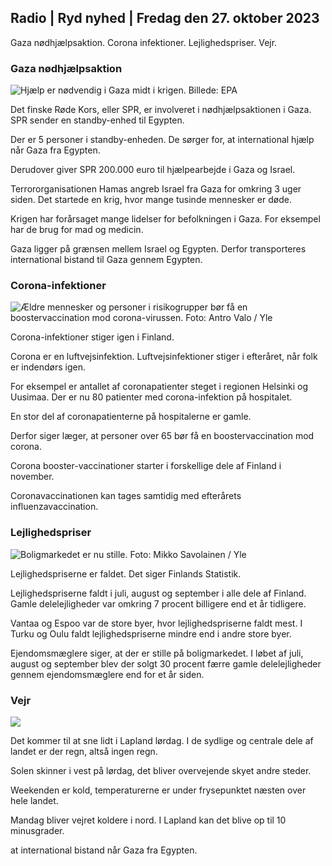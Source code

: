 ## Radio \| Ryd nyhed \| Fredag den 27. oktober 2023

Gaza nødhjælpsaktion. Corona infektioner. Lejlighedspriser. Vejr.

### Gaza nødhjælpsaktion

![Hjælp er nødvendig i Gaza midt i krigen. Billede: EPA](https://images.cdn.yle.fi/image/upload/c_crop,h_3780,w_6720,x_0,y_700/ar_1.77777777777777777,c_fill,g_faces,h_675,w_pr_1.co./f_auto/fl_lossy/v1698396491/39-1192101653b784c2d563)

Det finske Røde Kors, eller SPR, er involveret i nødhjælpsaktionen i Gaza. SPR sender en standby-enhed til Egypten.

Der er 5 personer i standby-enheden. De sørger for, at international hjælp når Gaza fra Egypten.

Derudover giver SPR 200.000 euro til hjælpearbejde i Gaza og Israel.

Terrororganisationen Hamas angreb Israel fra Gaza for omkring 3 uger siden. Det startede en krig, hvor mange tusinde mennesker er døde.

Krigen har forårsaget mange lidelser for befolkningen i Gaza. For eksempel har de brug for mad og medicin.

Gaza ligger på grænsen mellem Israel og Egypten. Derfor transporteres international bistand til Gaza gennem Egypten.

### Corona-infektioner

![Ældre mennesker og personer i risikogrupper bør få en boostervaccination mod corona-virussen. Foto: Antro Valo / Yle](https://images.cdn.yle.fi/image/upload/c_crop,h_3510,w_6240,x_0,y_400/ar_1.7777777777777777,c_fill,g_faces,h_6201,0_dpr.q_auto:eco/f_auto/fl_lossy/v1670569792/39-933588623dccc01a881)

Corona-infektioner stiger igen i Finland.

Corona er en luftvejsinfektion. Luftvejsinfektioner stiger i efteråret, når folk er indendørs igen.

For eksempel er antallet af coronapatienter steget i regionen Helsinki og Uusimaa. Der er nu 80 patienter med corona-infektion på hospitalet.

En stor del af coronapatienterne på hospitalerne er gamle.

Derfor siger læger, at personer over 65 bør få en boostervaccination mod corona.

Corona booster-vaccinationer starter i forskellige dele af Finland i november.

Coronavaccinationen kan tages samtidig med efterårets influenzavaccination.

### Lejlighedspriser

![Boligmarkedet er nu stille. Foto: Mikko Savolainen / Yle](https://images.cdn.yle.fi/image/upload/c_crop,h_3348,w_5952,x_0,y_483/ar_1.7777777777777777,c_fill,g_faces,h_670,./wd_670,.0q_auto:eco/f_auto/fl_lossy/v1694415905/39-117017864fea8c7baf74)

Lejlighedspriserne er faldet. Det siger Finlands Statistik.

Lejlighedspriserne faldt i juli, august og september i alle dele af Finland. Gamle delelejligheder var omkring 7 procent billigere end et år tidligere.

Vantaa og Espoo var de store byer, hvor lejlighedspriserne faldt mest. I Turku og Oulu faldt lejlighedspriserne mindre end i andre store byer.

Ejendomsmæglere siger, at der er stille på boligmarkedet. I løbet af juli, august og september blev der solgt 30 procent færre gamle delelejligheder gennem ejendomsmæglere end for et år siden.

### Vejr

![](https://images.cdn.yle.fi/image/upload/c_crop,h_1080,w_1919,x_0,y_0/ar_1.77777777777777777,c_fill,g_faces,h_675,w_1200:e/qrf_auto/fl_lossy/v1698421548/39-1192510653bdb0fbe9af)

Det kommer til at sne lidt i Lapland lørdag. I de sydlige og centrale dele af landet er der regn, altså ingen regn.

Solen skinner i vest på lørdag, det bliver overvejende skyet andre steder.

Weekenden er kold, temperaturerne er under frysepunktet næsten over hele landet.

Mandag bliver vejret koldere i nord. I Lapland kan det blive op til 10 minusgrader.

at international bistand når Gaza fra Egypten.